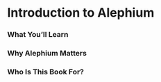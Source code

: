 # Introduction to Alephium

### What You’ll Learn

### Why Alephium Matters

### Who Is This Book For?
